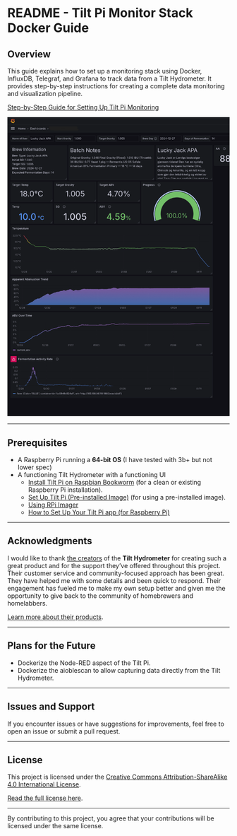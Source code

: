 # README - Tilt Pi Monitor Stack Docker Guide

## Overview
This guide explains how to set up a monitoring stack using Docker, InfluxDB, Telegraf, and Grafana to track data from a Tilt Hydrometer. It provides step-by-step instructions for creating a complete data monitoring and visualization pipeline.

[Step-by-Step Guide for Setting Up Tilt Pi Monitoring](tilt-pi-monitor-stack-docker-guide.md)


![Example Dashboard](/blog-post-images/img_8.png)

---

## Prerequisites
- A Raspberry Pi running a **64-bit OS** (I have tested with 3b+ but not lower spec)
- A functioning Tilt Hydrometer with a functioning UI
    - [Install Tilt Pi on Raspbian Bookworm](https://tilthydrometer.com/blogs/news/install-tilt-pi-on-raspbian-buster-compatible-with-all-rpi-models-including-rpi-4) (for a clean or existing Raspberry Pi installation).
    - [Set Up Tilt Pi (Pre-installed Image)](https://tilthydrometer.com/blogs/news/how-to-set-up-tilt-pi-part-1) (for using a pre-installed image).
    - [Using RPi Imager](https://www.youtube.com/watch?v=9xwI5jm2fsY)
    - [How to Set Up Your Tilt Pi app (for Raspberry Pi)](https://www.youtube.com/watch?v=lapJqK-IeiA)

---

## Acknowledgments

I would like to thank [the creators](https://tilthydrometer.com/pages/about-us) of the **Tilt Hydrometer** for creating such a great product and for the support they’ve offered throughout this project. Their customer service and community-focused approach has been great. They have helped me with some details and been quick to respond. Their engagement has fueled me to make my own setup better and given me the opportunity to give back to the community of homebrewers and homelabbers.

[Learn more about their products](https://tilthydrometer.com).

---

## Plans for the Future

- Dockerize the Node-RED aspect of the Tilt Pi.
- Dockerize the aioblescan to allow capturing data directly from the Tilt Hydrometer.

---

## Issues and Support
If you encounter issues or have suggestions for improvements, feel free to open an issue or submit a pull request.

---
## License

This project is licensed under the [Creative Commons Attribution-ShareAlike 4.0 International License](LICENSE.md).


[Read the full license here](https://creativecommons.org/licenses/by-sa/4.0/).

---

By contributing to this project, you agree that your contributions will be licensed under the same license.


